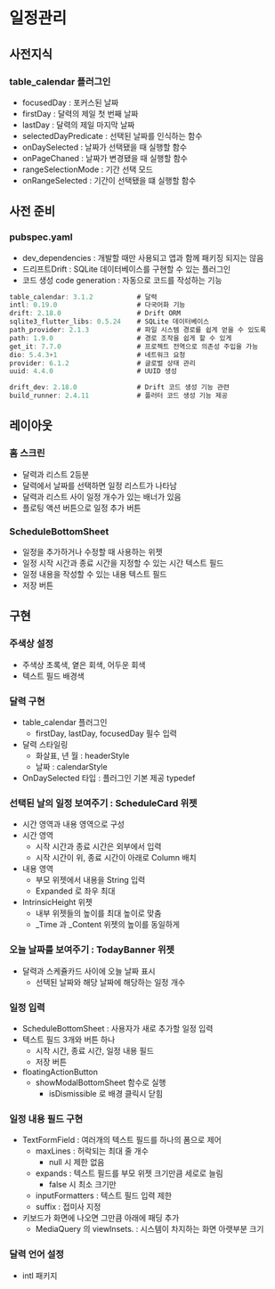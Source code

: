 # 일정관리
## 사전지식
### table_calendar 플러그인
- focusedDay : 포커스된 날짜
- firstDay : 달력의 제일 첫 번째 날짜
- lastDay : 달력의 제일 마지막 날짜
- selectedDayPredicate : 선택된 날짜를 인식하는 함수
- onDaySelected : 날짜가 선택됐을 때 실행할 함수
- onPageChaned : 날짜가 변경됐을 때 실행할 함수
- rangeSelectionMode : 기간 선택 모드
- onRangeSelected : 기간이 선택됐을 떄 실행할 함수

## 사전 준비
### pubspec.yaml
- dev_dependencies : 개발할 때만 사용되고 앱과 함께 패키징 되지는 않음
- 드리프트Drift : SQLite 데이터베이스를 구현할 수 있는 플러그인
- 코드 생성 code generation : 자동으로 코드를 작성하는 기능

```dart
table_calendar: 3.1.2           # 달력
intl: 0.19.0                    # 다국어화 기능
drift: 2.18.0                   # Drift ORM 
sqlite3_flutter_libs: 0.5.24    # SQLite 데이터베이스
path_provider: 2.1.3            # 파일 시스템 경로를 쉽게 얻을 수 있도록
path: 1.9.0                     # 경로 조작을 쉽게 할 수 있게
get_it: 7.7.0                   # 프로젝트 전역으로 의존성 주입을 가능
dio: 5.4.3+1                    # 네트워크 요청
provider: 6.1.2                 # 글로벌 상태 관리
uuid: 4.4.0                     # UUID 생성

drift_dev: 2.18.0               # Drift 코드 생성 기능 관련
build_runner: 2.4.11            # 플러터 코드 생성 기능 제공
```

## 레이아웃
### 홈 스크린
- 달력과 리스트 2등분
- 달력에서 날짜를 선택하면 일정 리스트가 나타남
- 달력과 리스트 사이 일정 개수가 있는 배너가 있음
- 플로팅 액션 버튼으로 일정 추가 버튼

### ScheduleBottomSheet
- 일정을 추가하거나 수정할 때 사용하는 위젯
- 일정 시작 시간과 종료 시간을 지정할 수 있는 시간 텍스트 필드
- 일정 내용을 작성할 수 있는 내용 텍스트 필드
- 저장 버튼

## 구현
### 주색상 설정
- 주색상 초록색, 옅은 회색, 어두운 회색
- 텍스트 필드 배경색

### 달력 구현
- table_calendar 플러그인
    - firstDay, lastDay, focusedDay 필수 입력
- 달력 스타일링
    - 화살표, 년 월 : headerStyle
    - 날짜 : calendarStyle
- OnDaySelected 타입 : 플러그인 기본 제공 typedef

### 선택된 날의 일정 보여주기 : ScheduleCard 위젯
- 시간 영역과 내용 영역으로 구성
- 시간 영역
    - 시작 시간과 종료 시간은 외부에서 입력
    - 시작 시간이 위, 종료 시간이 아래로 Column 배치
- 내용 영역
    - 부모 위젯에서 내용을 String 입력
    - Expanded 로 좌우 최대
- IntrinsicHeight 위젯 
    - 내부 위젯들의 높이를 최대 높이로 맞춤
    - _Time 과 _Content 위젯의 높이를 동일하게

### 오늘 날짜를 보여주기 : TodayBanner 위젯
- 달력과 스케쥴카드 사이에 오늘 날짜 표시
    - 선택된 날짜와 해당 날짜에 해당하는 일정 개수

### 일정 입력
- ScheduleBottomSheet : 사용자가 새로 추가할 일정 입력
- 텍스트 필드 3개와 버튼 하나
    - 시작 시간, 종료 시간, 일정 내용 필드
    - 저장 버튼
- floatingActionButton 
    - showModalBottomSheet 함수로 실행
        - isDismissible 로 배경 클릭시 닫힘

### 일정 내용 필드 구현
- TextFormField : 여러개의 텍스트 필드를 하나의 폼으로 제어
    - maxLines : 허락되는 최대 줄 개수
        - null 시 제한 없음
    - expands : 텍스트 필드를 부모 위젯 크기만큼 세로로 늘림
        - false 시 최소 크기만
    - inputFormatters : 텍스트 필드 입력 제한
    - suffix : 접미사 지정
- 키보드가 화면에 나오면 그만큼 아래에 패딩 추가
    - MediaQuery 의 viewInsets. : 시스템이 차지하는 화면 아랫부분 크기

### 달력 언어 설정
- intl 패키지